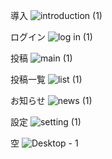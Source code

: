 導入
![introduction (1)](https://user-images.githubusercontent.com/75874607/127277035-9b55fb0f-ba1a-466e-ae17-40bd254eddd1.png)

ログイン
![log in (1)](https://user-images.githubusercontent.com/75874607/127277133-e4c4cd6c-c968-4ca7-ade6-a323b1ec53be.png)

投稿
![main (1)](https://user-images.githubusercontent.com/75874607/127277256-153be03c-8c4a-4d0c-aee4-eba8b62c596a.png)

投稿一覧
![list (1)](https://user-images.githubusercontent.com/75874607/127277297-bc3f8939-0c3f-42b0-9593-1a5eb688c479.png)

お知らせ
![news (1)](https://user-images.githubusercontent.com/75874607/127277368-1389cb63-0a6d-4c1d-8d64-a4806485290c.png)

設定
![setting (1)](https://user-images.githubusercontent.com/75874607/127277403-57c5ad28-4360-4205-988e-e606553ab942.png)

空
![Desktop - 1](https://user-images.githubusercontent.com/75874607/127277597-60f0bb37-fcf4-47a6-b874-b87e9c0e76d5.png)
